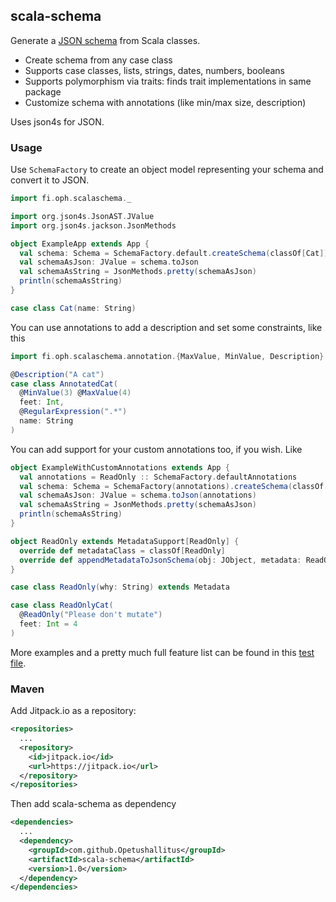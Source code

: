 ## scala-schema

Generate a [JSON schema](http://json-schema.org/) from Scala classes. 

- Create schema from any case class
- Supports case classes, lists, strings, dates, numbers, booleans
- Supports polymorphism via traits: finds trait implementations in same package
- Customize schema with annotations (like min/max size, description)

Uses json4s for JSON.

### Usage

Use `SchemaFactory` to create an object model representing your schema and convert it to JSON.

```scala
import fi.oph.scalaschema._

import org.json4s.JsonAST.JValue
import org.json4s.jackson.JsonMethods

object ExampleApp extends App {
  val schema: Schema = SchemaFactory.default.createSchema(classOf[Cat])
  val schemaAsJson: JValue = schema.toJson
  val schemaAsString = JsonMethods.pretty(schemaAsJson)
  println(schemaAsString)
}

case class Cat(name: String)
```

You can use annotations to add a description and set some constraints, like this

```scala
import fi.oph.scalaschema.annotation.{MaxValue, MinValue, Description}

@Description("A cat")
case class AnnotatedCat(
  @MinValue(3) @MaxValue(4)
  feet: Int,
  @RegularExpression(".*")
  name: String
)
```

You can add support for your custom annotations too, if you wish. Like

```scala
object ExampleWithCustomAnnotations extends App {
  val annotations = ReadOnly :: SchemaFactory.defaultAnnotations
  val schema: Schema = SchemaFactory(annotations).createSchema(classOf[AnnotatedCat])
  val schemaAsJson: JValue = schema.toJson(annotations)
  val schemaAsString = JsonMethods.pretty(schemaAsJson)
  println(schemaAsString)
}

object ReadOnly extends MetadataSupport[ReadOnly] {
  override def metadataClass = classOf[ReadOnly]
  override def appendMetadataToJsonSchema(obj: JObject, metadata: ReadOnly) = appendToDescription(obj, metadata.why)
}

case class ReadOnly(why: String) extends Metadata

case class ReadOnlyCat(
  @ReadOnly("Please don't mutate")
  feet: Int = 4
)
```

More examples and a pretty much full feature list can be found in this [test file](src/test/scala/fi/oph/scalaschema/JsonSchemaTest.scala).

### Maven

Add Jitpack.io as a repository:

```xml
<repositories>
  ...
  <repository>
    <id>jitpack.io</id>
    <url>https://jitpack.io</url>
  </repository>
</repositories>
```

Then add scala-schema as dependency

```xml
<dependencies>
  ...
  <dependency>
    <groupId>com.github.Opetushallitus</groupId>
    <artifactId>scala-schema</artifactId>
    <version>1.0</version>
  </dependency>
</dependencies>
```
